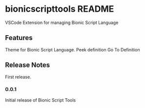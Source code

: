 # bionicscripttools README

VSCode Extension for managing Bionic Script Language

## Features

Theme for Bionic Script Language. 
Peek definition
Go To Definition

## Release Notes

First release.

### 0.0.1

Initial release of Bionic Script Tools

